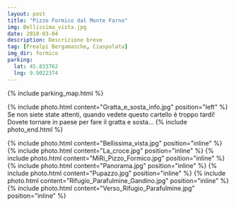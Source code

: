 ```yaml
---
layout: post
title: "Pizzo Formico dal Monte Farno"
img: Bellissima_vista.jpg
date: 2018-03-04
description: Descrizione breve
tag: [Prealpi Bergamasche, Ciaspolata]
img_dir: formico
parking:
  lat: 45.833762
  lng: 9.9022374
---
```


{% include parking_map.html %}

{% include photo.html content="Gratta_e_sosta_info.jpg" position="left" %}
Se non siete state attenti, quando vedete questo cartello è troppo tardi! Dovete tornare in paese per fare il gratta e sosta...
{% include photo_end.html %}


<div>
{% include photo.html content="Bellissima_vista.jpg" position="inline" %}
{% include photo.html content="La_croce.jpg" position="inline" %}
{% include photo.html content="MiRi_Pizzo_Formico.jpg" position="inline" %}
{% include photo.html content="Panorama.jpg" position="inline" %}
{% include photo.html content="Pupazzo.jpg" position="inline" %}
{% include photo.html content="Rifugio_Parafulmine_Gandino.jpg" position="inline" %}
{% include photo.html content="Verso_Rifugio_Parafulmine.jpg" position="inline" %}
</div>

